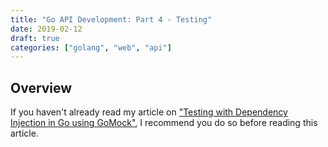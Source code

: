 ```yaml
---
title: "Go API Development: Part 4 - Testing"
date: 2019-02-12
draft: true
categories: ["golang", "web", "api"]
---
```


## Overview

If you haven't already read my article on ["Testing with Dependency Injection in Go using GoMock"](../dependency-injection-golang.md), I recommend you do so before reading this article.

<!--more-->